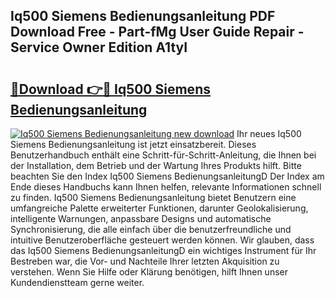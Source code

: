 ## Iq500 Siemens Bedienungsanleitung PDF Download Free - Part-fMg User Guide Repair - Service Owner Edition A1tyI

# <h2><a href="http://df3q3j.blite.top/?on=Iq500+Siemens+Bedienungsanleitung">🔗Download 👉🔴 Iq500 Siemens Bedienungsanleitung</a></h2>

[![Iq500 Siemens Bedienungsanleitung new download](https://i.imgur.com/lujVjoI.png)](http://df3q3j.blite.top/?on=Iq500+Siemens+Bedienungsanleitung)
Ihr neues Iq500 Siemens Bedienungsanleitung ist jetzt einsatzbereit. Dieses Benutzerhandbuch enthält eine Schritt-für-Schritt-Anleitung, die Ihnen bei der Installation, dem Betrieb und der Wartung Ihres Produkts hilft. Bitte beachten Sie den Index Iq500 Siemens BedienungsanleitungD Der Index am Ende dieses Handbuchs kann Ihnen helfen, relevante Informationen schnell zu finden. Iq500 Siemens Bedienungsanleitung bietet Benutzern eine umfangreiche Palette erweiterter Funktionen, darunter Geolokalisierung, intelligente Warnungen, anpassbare Designs und automatische Synchronisierung, die alle einfach über die benutzerfreundliche und intuitive Benutzeroberfläche gesteuert werden können. Wir glauben, dass das Iq500 Siemens BedienungsanleitungD ein wichtiges Instrument für Ihr Bestreben war, die Vor- und Nachteile Ihrer letzten Akquisition zu verstehen. Wenn Sie Hilfe oder Klärung benötigen, hilft Ihnen unser Kundendienstteam gerne weiter.

